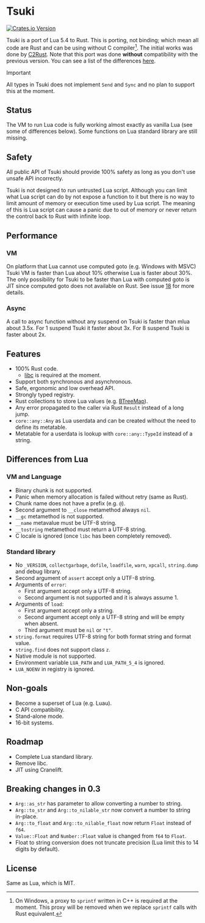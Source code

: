 # Tsuki
[![Crates.io Version](https://img.shields.io/crates/v/tsuki)](https://crates.io/crates/tsuki)

Tsuki is a port of Lua 5.4 to Rust. This is porting, not binding; which mean all code are Rust and can be using without C compiler[^1]. The initial works was done by [C2Rust](https://github.com/immunant/c2rust). Note that this port was done **without** compatibility with the previous version. You can see a list of the differences [here](https://www.lua.org/manual/5.4/manual.html#8).

> [!IMPORTANT]
> All types in Tsuki does not implement `Send` and `Sync` and no plan to support this at the moment.

## Status

The VM to run Lua code is fully working almost exactly as vanilla Lua (see some of differences below). Some functions on Lua standard library are still missing.

## Safety

All public API of Tsuki should provide 100% safety as long as you don't use unsafe API incorrectly.

Tsuki is not designed to run untrusted Lua script. Although you can limit what Lua script can do by not expose a function to it but there is no way to limit amount of memory or execution time used by Lua script. The meaning of this is Lua script can cause a panic due to out of memory or never return the control back to Rust with infinite loop.

## Performance

### VM

On platform that Lua cannot use computed goto (e.g. Windows with MSVC) Tsuki VM is faster than Lua about 10% otherwise Lua is faster about 30%. The only possibility for Tsuki to be faster than Lua with computed goto is JIT since computed goto does not available on Rust. See issue [18](https://github.com/ultimaweapon/tsuki/issues/18) for more details.

### Async

A call to async function without any suspend on Tsuki is faster than mlua about 3.5x. For 1 suspend Tsuki it faster about 3x. For 8 suspend Tsuki is faster about 2x.

## Features

- 100% Rust code.
  - [libc](https://crates.io/crates/libc) is required at the moment.
- Support both synchronous and asynchronous.
- Safe, ergonomic and low overhead API.
- Strongly typed registry.
- Rust collections to store Lua values (e.g. [BTreeMap](https://doc.rust-lang.org/alloc/collections/btree_map/struct.BTreeMap.html)).
- Any error propagated to the caller via Rust `Result` instead of a long jump.
- `core::any::Any` as Lua userdata and can be created without the need to define its metatable.
- Metatable for a userdata is lookup with `core::any::TypeId` instead of a string.

## Differences from Lua

### VM and Language

- Binary chunk is not supported.
- Panic when memory allocation is failed without retry (same as Rust).
- Chunk name does not have a prefix (e.g. `@`).
- Second argument to `__close` metamethod always `nil`.
- `__gc` metamethod is not supported.
- `__name` metavalue must be UTF-8 string.
- `__tostring` metamethod must return a UTF-8 string.
- C locale is ignored (once `libc` has been completely removed).

### Standard library

- No `_VERSION`, `collectgarbage`, `dofile`, `loadfile`, `warn`, `xpcall`, `string.dump` and debug library.
- Second argument of `assert` accept only a UTF-8 string.
- Arguments of `error`:
  - First argument accept only a UTF-8 string.
  - Second argument is not supported and it is always assume 1.
- Arguments of `load`:
  - First argument accept only a string.
  - Second argument accept only a UTF-8 string and will be empty when absent.
  - Third argument must be `nil` or `"t"`.
- `string.format` requires UTF-8 string for both format string and format value.
- `string.find` does not support class `z`.
- Native module is not supported.
- Environment variable `LUA_PATH` and `LUA_PATH_5_4` is ignored.
- `LUA_NOENV` in registry is ignored.

## Non-goals

- Become a superset of Lua (e.g. Luau).
- C API compatibility.
- Stand-alone mode.
- 16-bit systems.

## Roadmap

- Complete Lua standard library.
- Remove libc.
- JIT using Cranelift.

## Breaking changes in 0.3

- `Arg::as_str` has parameter to allow converting a number to string.
- `Arg::to_str` and `Arg::to_nilable_str` now convert a number to string in-place.
- `Arg::to_float` and `Arg::to_nilable_float` now return `Float` instead of `f64`.
- `Value::Float` and `Number::Float` value is changed from `f64` to `Float`.
- Float to string conversion does not truncate precision (Lua limit this to 14 digits by default).

## License

Same as Lua, which is MIT.

[^1]: On Windows, a proxy to `sprintf` written in C++ is required at the moment. This proxy will be removed when we replace `sprintf` calls with Rust equivalent.

